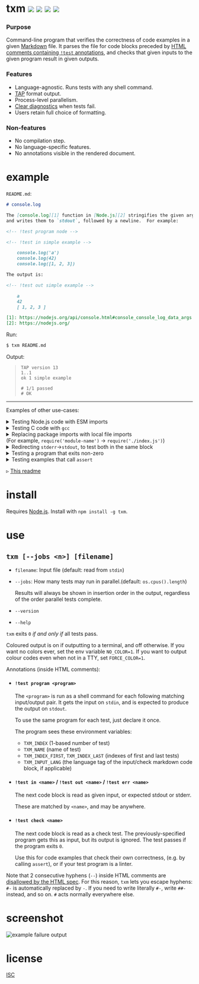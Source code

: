 # txm [![](https://img.shields.io/npm/v/txm.svg?style=flat-square)][1] [![](https://img.shields.io/travis/anko/txm/master.svg?style=flat-square)][2] [![](https://img.shields.io/coveralls/github/anko/txm?style=flat-square)][coveralls] [![](https://img.shields.io/david/anko/txm.svg?style=flat-square)][3]

### Purpose

Command-line program that verifies the correctness of code examples in a given
[Markdown][markdown] file.  It parses the file for code blocks preceded by
[HTML comments containing `!test` annotations](#use), and checks that given
inputs to the given program result in given outputs.

### Features

 - Language-agnostic.  Runs tests with any shell command.
 - [TAP][tap-spec] format output.
 - Process-level parallelism.
 - [Clear diagnostics](#screenshot) when tests fail.
 - Users retain full choice of formatting.

### Non-features

 - No compilation step.
 - No language-specific features.
 - No annotations visible in the rendered document.

# example

<!-- !test program node src/cli.js -->

<!-- !test in example -->

`README.md`:

```markdown
# console.log

The [console.log][1] function in [Node.js][2] stringifies the given arguments
and writes them to `stdout`, followed by a newline.  For example:

<!-- !test program node -->

<!-- !test in simple example -->

    console.log('a')
    console.log(42)
    console.log([1, 2, 3])

The output is:

<!-- !test out simple example -->

    a
    42
    [ 1, 2, 3 ]

[1]: https://nodejs.org/api/console.html#console_console_log_data_args
[2]: https://nodejs.org/
```

Run:

```bash
$ txm README.md
```

Output:

<!-- !test out example -->

> ```tap
> TAP version 13
> 1..1
> ok 1 simple example
>
> # 1/1 passed
> # OK
> ```

- - -

Examples of other use-cases:

<details><summary>Testing Node.js code with ESM imports</summary>

Running code from `node`'s stdin as an ES module requires
`--input-type=module`.

<!-- !test in node ESM example -->

```markdown
Demonstrating that the root directory is a directory:

<!-- !test program node --input-type=module -->

<!-- !test in example -->

    import { stat } from 'fs/promises'
    console.log((await stat('/')).isDirectory())

<!-- !test out example -->

    true

```

<!-- !test out node ESM example -->

> ```
> TAP version 13
> 1..1
> ok 1 example
>
> # 1/1 passed
> # OK
> ```

</details>

<details><summary>Testing C code with <code>gcc</code></summary>

<!-- !test in C example -->

Any sequence of shell commands is a valid `!test program`, so you can e.g. cat
the test input into a file, then compile and run it:

```markdown
<!-- !test program
cat > /tmp/program.c
gcc /tmp/program.c -o /tmp/test-program && /tmp/test-program -->

Here is a simple example C program that computes the answer to life, the
universe, and everything:

<!-- !test in printf -->

    #include <stdio.h>
    int main () {
        printf("%d\n", 6 * 7);
    }

<!-- !test out printf -->

    42
```

<!-- !test out C example -->

> ```
> TAP version 13
> 1..1
> ok 1 printf
>
> # 1/1 passed
> # OK
> ```

In practice you might want to invoke `mktemp` in the `!test program` to avoid
multiple parallel tests overwrting each other's files.  Or pass `--jobs 1` to
run tests serially.

</details>


<details><summary>Replacing package imports with local file imports<br>(For example, <code>require('module-name')</code> → <code>require('./index.js')</code>)</summary>

In languages with package managers, users will likely be using your library by
importing it using its package name (e.g. `require('module-name')`.  However,
it makes sense to actually run your tests such that they use your local
implementation (e.g. `./index.js`, or whatever is listed as the `main` file in
`package.json`).

So here's a markdown file with a test program specified that loads the name of
the main file out of `./package.json`, and replaces the first `require(...)`
call with that:

<!-- !test in require replacing example  -->

```markdown
<!-- !test program
# First read stdin into a temporary file
TEMP_FILE="$(mktemp --suffix=js)"
cat > "$TEMP_FILE"

# Read the package name and main file from package.json
PACKAGE_NAME=$(node -e "console.log(require('./package.json').name)")
LOCAL_MAIN_FILE=$(node -e "console.log(require('./package.json').main)")

# Run a version of the input code where requires for the package name are
# replaced with the local file path
cat "$TEMP_FILE" \
| sed -e "s#require('$PACKAGE_NAME')#require('./$LOCAL_MAIN_FILE')#" \
| node
-->

Did you know you can also use `txm` as a module to use it programmatically?

<!-- !test in use library -->

    const parseAndRunTests = require('txm')
    parseAndRunTests(`
    # Markdown heading!

    <!-- !test program node -->
    <!-- !test check print -->

        require('assert')(true)
    `)

It produces output onto console:

<!-- !test out use library -->

    TAP version 13
    1..1
    ok 1 print

    # 1/1 passed
    # OK
```

<!-- !test out require replacing example -->

> ```
> TAP version 13
> 1..1
> ok 1 use library
>
> # 1/1 passed
> # OK
> ```

</details>

<details><summary>Redirecting <code>stderr</code>→<code>stdout</code>, to test both in the same
block</summary>

Prepending `2>&1` to a shell command [redirects][shell-redirection-q] `stderr`
to `stdout`.  This can be handy if you don't want to write separate `!test out`
and `!test err` blocks.

<!-- !test in redirect stderr -->

```markdown
<!-- !test program 2>&1 node -->

<!-- !test in print to both stdout and stderr -->

    console.error("This goes to stderr!")
    console.log("This goes to stdout!")

<!-- !test out print to both stdout and stderr -->

    This goes to stderr!
    This goes to stdout!
```

<!-- !test out redirect stderr -->

> ```
> TAP version 13
> 1..1
> ok 1 print to both stdout and stderr
>
> # 1/1 passed
> # OK
> ```
</details>

<details><summary>Testing a program that exits non-zero</summary>

`txm` assumes that if the test program exits non-zero, it must have been
unintentional.  You can put `|| true` after the program command to make the
shell swallow the exit code and pretend to `txm` that it was `0` and everything
is fine.

<!-- !test in don't fail on non-zero -->

```markdown
<!-- !test program node || true -->

<!-- !test in don't fail -->

    console.log("Hi before throw!")
    throw new Error("AAAAAA!")

<!-- !test out don't fail -->

    Hi before throw!
```

<!-- !test out don't fail on non-zero -->

> ```
> TAP version 13
> 1..1
> ok 1 don't fail
>
> # 1/1 passed
> # OK
> ```
</details>

<details><summary>Testing examples that call <code>assert</code></summary>

If your example code calls `assert` or such (which throw an error and exit
nonzero when the assert fails), then you don't really need an output block,
because the example already documents its assumptions.

In such cases you can use use a `!test check` annotation.  This simply runs the
code, and checks that the program exits with status `0`, ignoring its output.

<!-- !test in asserting test -->

```markdown
<!-- !test program node -->

<!-- !test check laws of mathematics -->

    const assert = require('assert')
    assert(1 + 1 == 2)

```

<!-- !test out asserting test -->

> ```
> TAP version 13
> 1..1
> ok 1 laws of mathematics
>
> # 1/1 passed
> # OK
> ```
</details>

▹ [This
readme](https://raw.githubusercontent.com/anko/txm/master/readme.markdown)

# install

Requires [Node.js][nodejs].  Install with `npm install -g txm`.

# use

## `txm [--jobs <n>] [filename]`

 - `filename`: Input file (default: read from `stdin`)
 - `--jobs`: How many tests may run in parallel.(default: `os.cpus().length`)

   Results will always be shown in insertion order in the output, regardless of
   the order parallel tests complete.

 - `--version`
 - `--help`

`txm` exits `0` *if and only if* all tests pass.

Coloured output is on if outputting to a terminal, and off otherwise.  If you
want no colors ever, set the env variable `NO_COLOR=1`.  If you want to output
colour codes even when not in a TTY, set `FORCE_COLOR=1`.

Annotations (inside HTML comments):

 - #### `!test program <program>`

   The `<program>` is run as a shell command for each following matching
   input/output pair.  It gets the input on `stdin`, and is expected to produce
   the output on `stdout`.

   To use the same program for each test, just declare it once.

   The program sees these environment variables:

    - `TXM_INDEX` (1-based number of test)
    - `TXM_NAME` (name of test)
    - `TXM_INDEX_FIRST`, `TXM_INDEX_LAST` (indexes of first and last tests)
    - `TXM_INPUT_LANG` (the language tag of the input/check markdown code
      block, if applicable)

 - #### `!test in <name>` / `!test out <name>` / `!test err <name>`

   The next code block is read as given input, or expected stdout or stderr.

   These are matched by `<name>`, and may be anywhere.

 - #### `!test check <name>`

   The next code block is read as a check test.  The previously-specified
   program gets this as input, but its output is ignored.  The test passes if
   the program exits `0`.

   Use this for code examples that check their own correctness, (e.g.  by
   calling `assert`), or if your test program is a linter.

Note that 2 consecutive hyphens (`--`) inside HTML comments are [disallowed by
the HTML spec][html-comments-spec].  For this reason, `txm` lets you escape
hyphens: `#-` is automatically replaced by `-`.  If you need to write literally
`#-`, write `##-` instead, and so on.  `#` acts normally everywhere else.

# screenshot

![example failure
output](https://user-images.githubusercontent.com/5231746/78293904-a7f23a00-7529-11ea-9632-799402a0219b.png)

# license

[ISC](LICENSE)

[1]: https://www.npmjs.com/package/txm
[2]: https://travis-ci.org/anko/txm
[3]: https://david-dm.org/anko/txm
[coveralls]: https://coveralls.io/github/anko/txm
[nodejs]: https://nodejs.org/
[markdown]: http://daringfireball.net/projects/markdown/syntax
[tap-spec]: https://testanything.org/tap-version-13-specification.html
[html-comments-spec]: https://html.spec.whatwg.org/multipage/syntax.html#comments
[shell-redirection-q]: https://superuser.com/questions/1179844/what-does-dev-null-21-true-mean-in-linux

